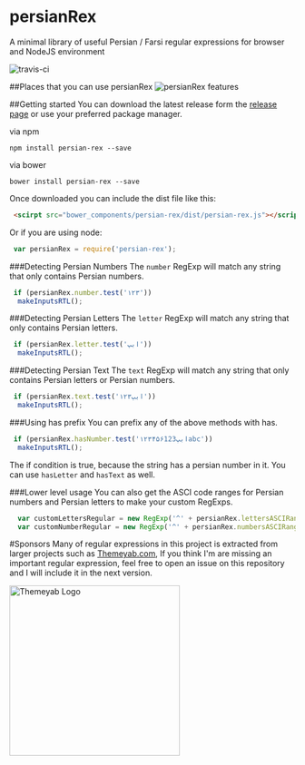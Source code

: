 # persianRex
 A minimal library of useful Persian / Farsi regular expressions for browser and NodeJS environment

 ![travis-ci](https://travis-ci.org/ImanMh/persianRex.svg)

##Places that you can use persianRex
<img src="http://www.themeyab.com/img/blog/github-persianRex.jpg" alt="persianRex features"/>

##Getting started
You can download the latest release form the [release page](https://github.com/ImanMh/persianRex/releases) or use your preferred package manager.

via npm 

```npm install persian-rex --save```

via bower

```bower install persian-rex --save```

Once downloaded you can include the dist file like this: 

```html
 <scirpt src="bower_components/persian-rex/dist/persian-rex.js"></script>
```

Or if you are using node:

```js
 var persianRex = require('persian-rex');
```

###Detecting Persian Numbers
The ```number``` RegExp will match any string that only contains Persian numbers.
```js
 if (persianRex.number.test('۱۲۳'))
  makeInputsRTL();
```

###Detecting Persian Letters
The ```letter``` RegExp will match any string that only contains Persian letters.
```js
 if (persianRex.letter.test('ابپ'))
  makeInputsRTL();
```

###Detecting Persian Text
The ```text``` RegExp will match any string that only contains Persian letters or Persian numbers.
```js
 if (persianRex.text.test('ابپ۱۲۳'))
  makeInputsRTL();
```

###Using has prefix
You can prefix any of the above methods with has.

```js
 if (persianRex.hasNumber.test('ابپ۱۲۳۴۵۶123abc'))
  makeInputsRTL();
```

The if condition is true, because the string has a persian number in it. You can use ```hasLetter``` and ```hasText``` as well.

###Lower level usage
You can also get the ASCI code ranges for Persian numbers and Persian letters to make your custom RegExps.
```js
  var customLettersRegular = new RegExp('^' + persianRex.lettersASCIRange);
  var customNumberRegular = new RegExp('^' + persianRex.numbersASCIRange);
```

#Sponsors
Many of regular expressions in this project is extracted from larger projects such as [Themeyab.com](http://themeyab.com),
If you think I'm are missing an important regular expression, feel free to open an issue on this repository and I will include it in the next version.

<a href="http://themeyab.com" target="_blank"><img src="http://www.themeyab.com/img/themeyab-logo.png" alt="Themeyab Logo" style="width:300px;height:auto;"></a>
